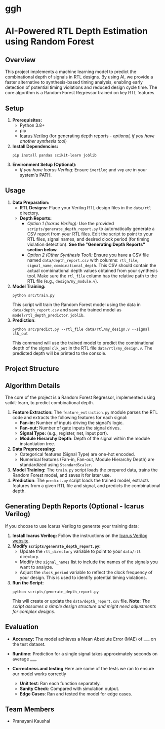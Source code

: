 # ggh

# AI-Powered RTL Depth Estimation using Random Forest

## Overview

This project implements a machine learning model to predict the combinational depth of signals in RTL designs. By using AI, we provide a faster alternative to synthesis-based timing analysis, enabling early detection of potential timing violations and reduced design cycle time. The core algorithm is a Random Forest Regressor trained on key RTL features.

## Setup

1.  **Prerequisites:**
    *   Python 3.8+
    *   pip
    *   [Icarus Verilog](http://iverilog.icarus.com/) (for generating depth reports - *optional, if you have another synthesis tool*)
2.  **Install Dependencies:**
    ```
    pip install pandas scikit-learn joblib
    ```
3.  **Environment Setup (Optional):**
    *   *If you have Icarus Verilog:* Ensure `iverilog` and `vvp` are in your system's PATH.

## Usage

1.  **Data Preparation:**
    *   **RTL Designs:** Place your Verilog RTL design files in the `data/rtl` directory.
    *   **Depth Reports:**
        *   *Option 1 (Icarus Verilog):* Use the provided `scripts/generate_depth_report.py` to automatically generate a CSV report from your RTL files. Edit the script to point to your RTL files, signal names, and desired clock period (for timing violation detection).  **See the "Generating Depth Reports" section below.**
        *   *Option 2 (Other Synthesis Tool):* Ensure you have a CSV file named `data/depth_report.csv` with columns: `rtl_file`, `signal_name`, `combinational_depth`. This CSV should contain the actual combinational depth values obtained from your synthesis tool. Make sure the `rtl_file` column has the relative path to the RTL file (e.g., `design/my_module.v`).
2.  **Model Training:**
    ```
    python src/train.py
    ```
    This script will train the Random Forest model using the data in `data/depth_report.csv` and save the trained model as `model/rtl_depth_predictor.joblib`.
3.  **Prediction:**
    ```
    python src/predict.py --rtl_file data/rtl/my_design.v --signal clk_out
    ```
    This command will use the trained model to predict the combinational depth of the signal `clk_out` in the RTL file `data/rtl/my_design.v`. The predicted depth will be printed to the console.

## Project Structure


## Algorithm Details

The core of the project is a Random Forest Regressor, implemented using scikit-learn, to predict combinational depth.

1.  **Feature Extraction:** The `feature_extraction.py` module parses the RTL code and extracts the following features for each signal:
    *   **Fan-in:** Number of inputs driving the signal's logic.
    *   **Fan-out:** Number of gate inputs the signal drives.
    *   **Signal Type:**  (e.g., register, net, input port).
    *   **Module Hierarchy Depth:**  Depth of the signal within the module instantiation tree.
2.  **Data Preprocessing:**
    *   Categorical features (Signal Type) are one-hot encoded.
    *   Numerical features (Fan-in, Fan-out, Module Hierarchy Depth) are standardized using `StandardScaler`.
3.  **Model Training:**  The `train.py` script loads the prepared data, trains the Random Forest model, and saves it for later use.
4.  **Prediction:**  The `predict.py` script loads the trained model, extracts features from a given RTL file and signal, and predicts the combinational depth.

## Generating Depth Reports (Optional - Icarus Verilog)

If you choose to use Icarus Verilog to generate your training data:

1.  **Install Icarus Verilog:** Follow the instructions on the [Icarus Verilog website](http://iverilog.icarus.com/).
2.  **Modify `scripts/generate_depth_report.py`:**
    *   Update the `rtl_directory` variable to point to your `data/rtl` directory.
    *   Modify the `signal_names` list to include the names of the signals you want to analyze.
    *   Adjust the `clock_period` variable to reflect the clock frequency of your design. This is used to identify potential timing violations.
3.  **Run the Script:**
    ```
    python scripts/generate_depth_report.py
    ```
    This will create or update the `data/depth_report.csv` file.
    **Note:** *The script assumes a simple design structure and might need adjustments for complex designs.*

## Evaluation

*   **Accuracy:** The model achieves a Mean Absolute Error (MAE) of ___ on the test dataset.
*   **Runtime:** Prediction for a single signal takes approximately  seconds on average ___.

*   **Correctness and testing** Here are some of the tests we ran to ensure our model works correctly
    *   **Unit test**: Ran each function separately.
    *   **Sanity Check**: Compared with simulation output.
    *   **Edge Cases**: Ran and tested the model for edge cases.

## Team Members

*  Pranayani Kaushal

 
